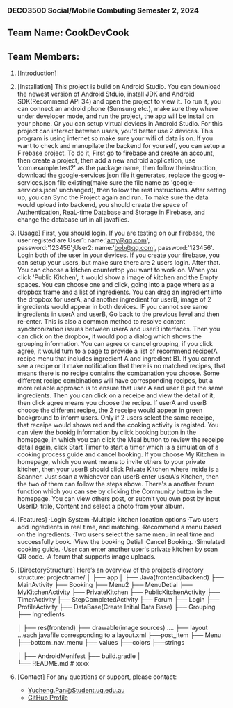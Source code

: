 ### DECO3500 Social/Mobile Combuting Semester 2, 2024 
## Team Name: CookDevCook
## Team Members: 

1. [Introduction]
   
2. [Installation]
   This project is build on Android Studio. You can download the newest version of Android Stduio, install JDK and Android SDK(Recommend API 34) and open the project to view it. To run it, you can connect an android phone
   (Sumsung etc.), make sure they where under developer mode, and run the project, the app will be install on your phone. Or you can setup virtual devices in Android Studio.
   For this project can interact between users, you'd better use 2 devices.
   This program is using internet so make sure your wifi of data is on. If you want to check and manupilate the backend for yourself, you can setup a Firebase project. To do it, First go to firebase and create an
   account, then create a project, then add a new android application, use 'com.example.test2' as the package name, then follow theinstruction, download the google-services.json file it generates, replace the
   google-services.json file existing(make sure the file name as 'google-services.json' unchanged), then follow the rest instructions. After setting up, you can
   Sync the Project again and run. To make sure the data would upload into backend, you should create the space of Authentication, ReaL-time Database and Storage in Firebase, and change the database url in all javafiles.   
4. [Usage]
   First, you should login. If you are testing on our firebase, the user registed are User1: name:'amy@qq.com', password:'123456';User2: name:'bob@qq.com', password:'123456'. Login both of the user in your devices.
   If you create your firebase, you can setup your users, but make sure there are 2 users login. 
   After that. You can choose a kitchen countertop you want to work on. When you click 'Public Kitchen', it would show a image of kitchen and the Empty spaces. You can choose one and click, going into a page where as a dropbox frame
   and a list of ingredients. You can drag an ingredient into the dropbox for userA, and another ingredient for userB, image of 2 ingredients would appear in both devices. IF you cannot see same ingredients in userA and userB,
   Go back to the previous level and then re-enter. This is also a common method to resolve content synchronization issues between userA and userB interfaces. Then you can click on the dropbox, it would pop a dialog which shows
   the grouping information. You can agree or cancel grouping, if you click agree, it would turn to a page to provide a list of recommend recipe(A recipe menu that includes ingredient A and ingredient B). If you cannot see a recipe
   or it make notification that there is no matched recipes, that means there is no recipe contains the combanation you choose. Some different recipe combinations will have corresponding recipes, but a more reliable approach is to
   ensure that user A and user B put the same ingredients. Then you can click on a receipe and view the detail of it, then click agree means you choose the recipe. If userA and userB choose the different recipe, the 2 receipe would
   appear in green background to inform users. Only if 2 users select the same receipe, that receipe would shows red and the cooking activity is registed. You can view the bookig information by click booking button in the homepage,
   in which you can click the Meal button to review the receipe detail again, click Start Timer to start a timer which is a simulation of a cooking process guide and cancel booking.
   If you choose My Kitchen in homepage, which you want means to invite others to your private kitchen, then your userB should click Private Kitchen where inside is a Scanner. Just scan a whichever can userB enter userA's Kitchen,
   then the two of them can follow the steps above.
   There's a another forum function which you can see by clicking the Community button in the homepage. You can view others post, or submit you own post by input UserID, titile, Content and select a photo from your album.


   
6. [Features]
·Login System
·Multiple kitchen location options
·Two users add ingredients in real time, and matching.
·Recommend a menu based on the ingredients.
·Two users select the same menu in real time and successfully book.
·View the booking Detial
·Cancel Booking.
·Simulated cooking guide.
·User can enter another user's private kitchen by scan QR code.
·A forum that supports image uploads.


8. [DirectoryStructure]
    Here’s an overview of the project’s directory structure:
    projectname/
    │ 
    ├── app
    │   ├── Java(frontend/backend)
             ├── MainAvtivity
             ├── Booking
             ├── Menu2
             ├── MenuDetial
             ├── MyKitchenActivity
             ├── PrivateKitchen
             ├── PublicKitchenActivity
             ├── TimerActivity
             ├── StepCompletedActivity
             ├── Forum
             ├── Login
             ├── ProfileActivity
             ├── DataBase(Create Initial Data Base)
                    ├── Grouping
                    ├── Ingredients
           
    │   ├── res(frontend)
             ├── drawable(image sources)
                    ....
             ├── layout
                    ...each javafile corresponding to a layout.xml
                    ├──post_item
             ├── Menu
                    ├──bottom_nav_menu
             ├── values
                    ├──colors
                    ├──strings
             

    │
    ├── AndroidMenifest
    ├── build.gradle
    │   
    └── README.md         # xxxx



11. [Contact] 
    For any questions or support, please contact:
    - Yucheng.Pan@Student.uq.edu.au
    - [GitHub Profile](https://github.com/1222226/DECO3500)
